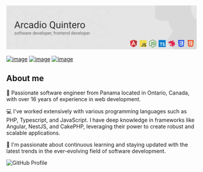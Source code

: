 ![Github profile header](./images/header.png)

[![image](https://img.shields.io/badge/Medium-12100E?style=for-the-badge&logo=medium&logoColor=white)](https://arcadioquintero.dev/) [![image](https://img.shields.io/badge/LinkedIn-0077B5?style=for-the-badge&logo=linkedin&logoColor=white)](https://www.linkedin.com/in/oidacra/) [![image](https://img.shields.io/badge/Twitter-1DA1F2?style=for-the-badge&logo=twitter&logoColor=white)](https://twitter.com/oidacra)

## About me
👋 Passionate software engineer from Panama located in Ontario, Canada, with over 16 years of experience in web development.

💻 I've worked extensively with various programming languages such as PHP, Typescript, and JavaScript. I have deep knowledge in frameworks like Angular, NestJS, and CakePHP, leveraging their power to create robust and scalable applications.

🌟 I'm passionate about continuous learning and staying updated with the latest trends in the ever-evolving field of software development. 


![GitHub Profile](https://github-profile-trophy.vercel.app/?username=oidacra&theme=onedark&margin-w=15&margin-h=15&column=7)
